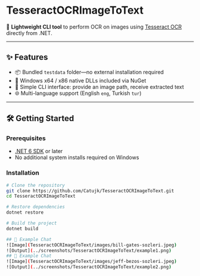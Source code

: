 # TesseractOCRImageToText

🚀 **Lightweight CLI tool** to perform OCR on images using [Tesseract OCR](https://github.com/tesseract-ocr/tesseract) directly from .NET.

---

## ✨ Features

- 📦 Bundled `testdata` folder—no external installation required  
- 🔄 Windows x64 / x86 native DLLs included via NuGet  
- 🎯 Simple CLI interface: provide an image path, receive extracted text  
- 🌐 Multi-language support (English `eng`, Turkish `tur`)  

---

## 🛠️ Getting Started

### Prerequisites

- [.NET 6 SDK](https://dotnet.microsoft.com/download) or later  
- No additional system installs required on Windows  

### Installation

```bash
# Clone the repository
git clone https://github.com/Catujk/TesseractOCRImageToText.git
cd TesseractOCRImageToText

# Restore dependencies
dotnet restore

# Build the project
dotnet build

## 💬 Example Chat
![Image](TesseractOCRImageToText/images/bill-gates-sozleri.jpeg)
![Output](../screenshots/TesseractOCRImageToText/example1.png)
## 💬 Example Chat
![Image](TesseractOCRImageToText/images/jeff-bezos-sozleri.jpeg)
![Output](../screenshots/TesseractOCRImageToText/example2.png)